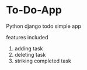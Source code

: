# To-Do-App

Python django todo simple app


features included

1. adding task
2. deleting task
3. striking completed task
